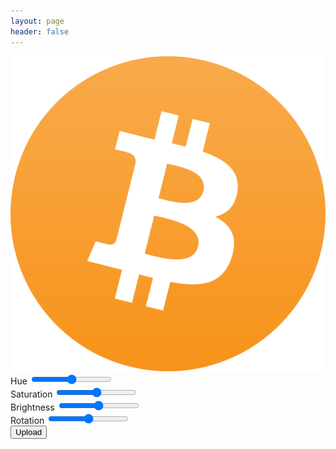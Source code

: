 ```yaml
---
layout: page
header: false
---
```


<div class="avatar-container">
    <div class="avatar-preview">
        <img id="avatar" src="/assets/avatar.png">
    </div>
    <div class="avatar-toggles">
        <div class="toggle">
            <label>Hue</label>
            <input class="slider" id="hue" type="range" min="0" max="255" /> 
        </div>
        <div class="toggle">
            <label>Saturation</label>
            <input class="slider" id="saturation" type="range" min="0" max="8" step="1" /> 
        </div>
        <div class="toggle">
            <label>Brightness</label>
            <input class="slider" id="brightness" type="range" min="0" max="8" step="1" /> 
        </div>
        <div class="toggle">
            <label>Rotation</label>
            <input class="slider" id="rotation" type="range" min="-14" max="346" step="1" /> 
        </div>
    </div>
    <div class="controls">
        <button class="btn draw-border">Upload</button>
    </div>
</div>

<script>
    $(document).ready(function() {
        var hue = getRandom(1, 256);
        var saturation = getRandom(1, 9);
        var brightness = getRandom(1, 9);
        var rotate = 0;

        $('#hue').val(hue);
        $('#saturation').val(saturation);
        $('#brightness').val(brightness);
        $('#rotation').val(rotate);

        update();

        $('#hue').on('input', function(){
		    hue = (parseInt($(this).val(), 10) + 128) % 255;
		    update();
	    });
        $('#rotation').on('input', function(){
		    rotate = parseInt($(this).val(), 10);
		    update();
	    });

        $('#saturation').on('input', function(){
		    saturation = parseInt($(this).val(), 10);
		    update();
	    });

        $('#brightness').on('input', function(){
		    brightness = parseInt($(this).val(), 10);
		    update();
	    });

        function getRandom(min, max) {
            min = Math.ceil(min);
            max = Math.floor(max);
            return Math.floor(Math.random() * (max - min)) + min;
        }

        function update(){
            var h = Math.floor(360 * (hue / 256.0));
            var s = Math.floor(200 * (saturation / 8.0));
            var b = 80 + Math.floor(40 * (brightness / 8.0));
		    $('#avatar').css({
                'filter':'hue-rotate(' + h + 'deg) saturate(' + s + '%) brightness(' + b + '%) ',
                'transform': 'rotate(' + rotate + 'deg)'
		    });
	    }
    })
</script>
